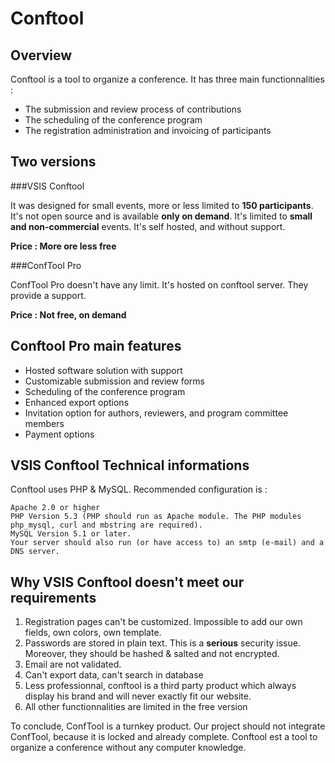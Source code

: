 Conftool
========

Overview
--------

Conftool is a tool to organize a conference. It has three main functionnalities : 

* The submission and review process of contributions
* The scheduling of the conference program
* The registration administration and invoicing of participants

Two versions
------------

###VSIS Conftool

It was designed for small events, more or less limited to __150 participants__. It's not open source and is available __only on demand__. It's limited to __small and non-commercial__ events. It's self hosted, and without support.

__Price : More ore less free__

###ConfTool Pro

ConfTool Pro doesn't have any limit. It's hosted on conftool server. They provide a support.


__Price : Not free, on demand__

Conftool Pro main features
----------------------

 * Hosted software solution with support
 * Customizable submission and review forms
 * Scheduling of the conference program
 * Enhanced export options
 * Invitation option for authors, reviewers, and program committee members
 * Payment options

VSIS Conftool Technical informations
------------------------------------

Conftool uses PHP & MySQL. Recommended configuration is :

```
Apache 2.0 or higher
PHP Version 5.3 (PHP should run as Apache module. The PHP modules php_mysql, curl and mbstring are required).
MySQL Version 5.1 or later.
Your server should also run (or have access to) an smtp (e-mail) and a DNS server.
```

Why VSIS Conftool doesn't meet our requirements
-----------------------------------------------

1. Registration pages can't be customized. Impossible to add our own fields, own colors, own template. 
2. Passwords are stored in plain text. This is a __serious__ security issue. Moreover, they should be hashed & salted and not encrypted.  
3. Email are not validated.
4. Can't export data, can't search in database
5. Less professionnal, conftool is a third party product which always display his brand and will never exactly fit our website.
6. All other functionnalities are limited in the free version 

To conclude, ConfTool is a turnkey product. Our project should not integrate ConfTool, because it is locked and already complete. Conftool est a tool to organize a conference without any computer knowledge.
